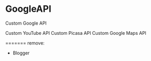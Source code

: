 GoogleAPI
=========

Custom Google API

Custom YouTube API
Custom Picasa API
Custom Google Maps API

=======
remove:
- Blogger

